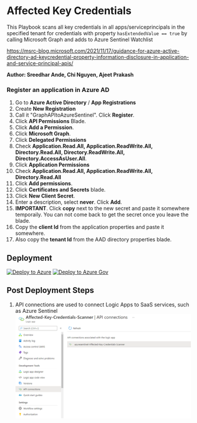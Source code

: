 # Affected Key Credentials
This Playbook scans all key credentials in all apps/serviceprincipals in the specified tenant  for credentials with property `hasExtendedValue == true` by calling Microsoft Graph and adds to Azure Sentinel Watchlist  

https://msrc-blog.microsoft.com/2021/11/17/guidance-for-azure-active-directory-ad-keycredential-property-information-disclosure-in-application-and-service-principal-apis/

**Author: Sreedhar Ande, Chi Nguyen, Ajeet Prakash**

### Register an application in Azure AD 
1. Go to **Azure Active Directory** / **App Registrations**
2. Create **New Registration**    
3. Call it "GraphAPItoAzureSentinel".  Click **Register**.  
4. Click **API Permissions** Blade.  
5. Click **Add a Permission**.    
6. Click **Microsoft Graph**.  
7. Click **Delegated  Permissions**  
8. Check **Application.Read.All, Application.ReadWrite.All, Directory.Read.All, Directory.ReadWrite.All, Directory.AccessAsUser.All**.  
9. Click **Application  Permissions** 
10. Check **Application.Read.All, Application.ReadWrite.All, Directory.Read.All**  
11. Click **Add permissions**.    
12. Click **Certificates and Secrets** blade.
13. Click **New Client Secret**.
14. Enter a description, select **never**.  Click **Add**.  
15. **IMPORTANT**.  Click **copy** next to the new secret and paste it somewhere temporaily.  You can not come back to get the secret once you leave the blade.  
16. Copy the **client Id** from the application properties and paste it somewhere.  
17. Also copy the **tenant Id** from the AAD directory properties blade.  


## Deployment

[![Deploy to Azure](https://aka.ms/deploytoazurebutton)](https://portal.azure.com/#create/Microsoft.Template/uri/https%3A%2F%2Fraw.githubusercontent.com%2FAzure%2FAzure-Sentinel%2Fmaster%2FPlaybooks%2FAffected-Key-Credentials-CVE-2021-42306%2Fazuredeploy.json)
[![Deploy to Azure Gov](https://aka.ms/deploytoazuregovbutton)](https://portal.azure.us/#create/Microsoft.Template/uri/https%3A%2F%2Fraw.githubusercontent.com%2FAzure%2FAzure-Sentinel%2Fmaster%2FPlaybooks%2FAffected-Key-Credentials-CVE-2021-42306%2Fazuredeploy.json)

## Post Deployment Steps

1.	API connections are used to connect Logic Apps to SaaS services, such as Azure Sentinel  
    ![Apiconnections](./images/Apiconnections.png)
